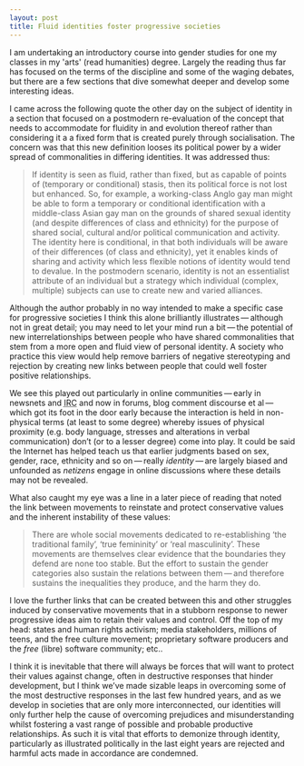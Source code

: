 ```yaml
---
layout: post
title: Fluid identities foster progressive societies
---
```


I am undertaking an introductory course into gender studies for one my classes in my 'arts' (read humanities) degree. Largely the reading thus far has focused on the terms of the discipline and some of the waging debates, but there are a few sections that dive somewhat deeper and develop some interesting ideas.

I came across the following quote the other day on the subject of identity in a section that focused on a postmodern re-evaluation of the concept that needs to accommodate for fluidity in and evolution thereof rather than considering it a a fixed form that is created purely through socialisation. The concern was that this new definition looses its political power by a wider spread of commonalities in differing identities. It was addressed thus:

<blockquote cite="Cranny-Francis, A., Waring, W., Stavropoulos, P., Kirby, J. 2003, Gender Studies: terms and debates, Palgrave Macmillan, Hampshire and New York, p. 35.">
    <p>If identity is seen as fluid, rather than fixed, but as capable of points of (temporary or conditional) stasis, then its political force is not lost but enhanced. So, for example, a working-class Anglo gay man might be able to form a temporary or conditional identification with a middle-class Asian gay man on the grounds of shared sexual identity (and despite differences of class and ethnicity) for the purpose of shared social, cultural and/or political communication and activity. The identity here is conditional, in that both individuals will be aware of their differences (of class and ethnicity), yet it enables kinds of sharing and activity which less flexible notions of identity would tend to devalue. In the postmodern scenario, identity is not an essentialist attribute of an individual but a strategy which individual (complex, multiple) subjects can use to create new and varied alliances.
    </p>
</blockquote>

Although the author probably in no way intended to make a specific case for progressive societies I think this alone brilliantly illustrates&thinsp;&mdash;&thinsp;although not in great detail; you may need to let your mind run a bit&thinsp;&mdash;&thinsp;the potential of new interrelationships between people who have shared commonalities that stem from a more open and fluid view of personal identity. A society who practice this view would help remove barriers of negative stereotyping and rejection by creating new links between people that could well foster positive relationships.

We see this played out particularly in online communities&thinsp;&mdash;&thinsp;early in newsnets and <acronym title="Internet Relay Chat">IRC</acronym> and now in forums, blog comment discourse et al&thinsp;&mdash;&thinsp;which got its foot in the door early because the interaction is held in non-physical terms (at least to some degree) whereby issues of physical proximity (e.g. body language, stresses and alterations in verbal communication) don&#8217;t (or to a lesser degree) come into play. It could be said the Internet has helped teach us that earlier judgments based on sex, gender, race, ethnicity and so on&thinsp;&mdash;&thinsp;really <em>identity</em>&thinsp;&mdash;&thinsp;are largely biased and unfounded as <em>netizens</em> engage in online discussions where these details may not be revealed.

What also caught my eye was a line in a later piece of reading that noted the link between movements to reinstate and protect conservative values and the inherent instability of these values:

<blockquote cite="Connell, R. W. 2002, Gender, Polity, p. 5.">
    <p>There are whole social movements dedicated to re-establishing &#8216;the traditional family&#8217;, &#8216;true femininity&#8217; or &#8216;real masculinity&#8217;. These movements are themselves clear evidence that the boundaries they defend are none too stable. But the effort to sustain the gender categories also sustain the relations between them&thinsp;&mdash;&thinsp;and therefore sustains the inequalities they produce, and the harm they do.
    </p>
</blockquote>

I love the further links that can be created between this and other struggles induced by conservative movements that in a stubborn response to newer progressive ideas aim to retain their values and control. Off the top of my head: states and human rights activism; media stakeholders, millions of teens, and the free culture movement; proprietary software producers and the <em>free</em> (libre) software community; etc..

I think it is inevitable that there will always be forces that will want to protect their values against change, often in destructive responses that hinder development, but I think we&#8217;ve made sizable leaps in overcoming some of the most destructive responses in the last few hundred years, and as we develop in societies that are only more interconnected, our identities will only further help the cause of overcoming prejudices and misunderstanding whilst fostering a vast range of possible and probable productive relationships. As such it is vital that efforts to demonize through identity, particularly as illustrated politically in the last eight years are rejected and harmful acts made in accordance are condemned.